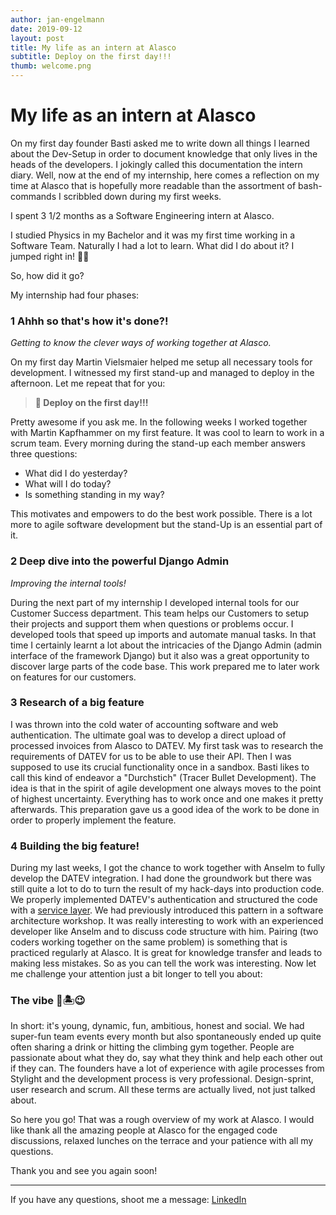 ```yaml
---
author: jan-engelmann
date: 2019-09-12
layout: post
title: My life as an intern at Alasco
subtitle: Deploy on the first day!!!
thumb: welcome.png
---
```


#  My life as an intern at Alasco
On my first day founder Basti asked me to write down all things I learned about the Dev-Setup in order to document knowledge that only lives in the heads of the developers.
I jokingly called this documentation the intern diary. Well, now at the end of my internship, here comes a reflection on my time at Alasco that is hopefully more readable than the assortment of bash-commands I scribbled down during my first weeks.

I spent 3 1/2 months as a Software Engineering intern at Alasco.

I studied Physics in my Bachelor and it was my first time working in a Software Team.
Naturally I had a lot to learn. What did I do about it?
I jumped right in! 🤸🏼‍


So, how did it go?

My internship had four phases:
### 1 Ahhh so that's how it's done?!
*Getting to know the clever ways of working together at Alasco.*

On my first day Martin Vielsmaier helped me setup all necessary tools for development. I witnessed my first stand-up and managed to deploy in the afternoon.
Let me repeat that for you:

> **🚀 Deploy on the first day!!!**

Pretty awesome if you ask me.
In the following weeks I worked together with Martin Kapfhammer on my first feature. It was cool to learn to work in a scrum team. Every morning during the stand-up each member answers three questions:
- What did I do yesterday?
- What will I do today?
- Is something standing in my way?

This motivates and empowers to do the best work possible. There is a lot more to agile software development but the stand-Up is an essential part of it.
### 2 Deep dive into the powerful Django Admin
*Improving the internal tools!*

During the next part of my internship I developed internal tools for our Customer Success department. This team helps our Customers to setup their projects and support them when questions or problems occur. I developed tools that speed up imports and automate manual tasks.
In that time I certainly learnt a lot about the intricacies of the Django Admin (admin interface of the framework Django) but it also was a great opportunity to discover large parts of the code base. This work prepared me to later work on features for our customers.

### 3 Research of a big feature
I was thrown into the cold water of accounting software and web authentication. The ultimate goal was to develop a direct upload of processed invoices from Alasco to DATEV.
My first task was to research the requirements of DATEV for us to be able to use their API. Then I was supposed to use its crucial functionality once in a sandbox. Basti likes to call this kind of endeavor a "Durchstich" (Tracer Bullet Development). The idea is that in the spirit of agile development one always moves to the point of highest uncertainty. Everything has to work once and one makes it pretty afterwards. This preparation gave us a good idea of the work to be done in order to properly implement the feature.

### 4 Building the big feature!
During my last weeks, I got the chance to work together with Anselm to fully develop the DATEV integration. I had done the groundwork but there was still quite a lot to do to turn the result of my hack-days into production code.
We properly implemented DATEV's authentication and structured the code with a [service layer](https://martinfowler.com/eaaCatalog/serviceLayer.html). We had previously introduced this pattern in a software architecture workshop.
It was really interesting to work with an experienced developer like Anselm and to discuss code structure with him. Pairing (two coders working together on the same problem) is something that is practiced regularly at Alasco. It is great for knowledge transfer and leads to making less mistakes.
So as you can tell the work was interesting. Now let me challenge your attention just a bit longer to tell you about:
### The vibe 💪🏝😉
In short: it's young, dynamic, fun, ambitious, honest and social. We had super-fun team events every month but also spontaneously ended up quite often sharing a drink or hitting the climbing gym together. People are passionate about what they do, say what they think and help each other out if they can. The founders have a lot of experience with agile processes from Stylight and the development process is very professional. Design-sprint, user research and scrum. All these terms are actually lived, not just talked about.

So here you go! That was a rough overview of my work at Alasco. I would like thank all the amazing people at Alasco for the engaged code discussions, relaxed lunches on the terrace and your patience with all my questions.

Thank you and see you again soon!

-------------------
If you have any questions, shoot me a message: [LinkedIn](https://www.linkedin.com/in/jan-paul-engelmann/)
